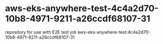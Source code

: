 # aws-eks-anywhere-test-4c4a2d70-10b8-4971-9211-a26ccdf68107-31
repository for use with E2E test job aws-eks-anywhere-test:4c4a2d70-10b8-4971-9211-a26ccdf68107-31
